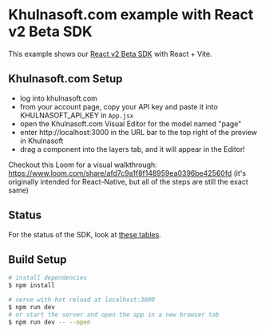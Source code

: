 # Khulnasoft.com example with React v2 Beta SDK

This example shows our [React v2 Beta SDK](/packages/sdks/output/react) with React + Vite.

## Khulnasoft.com Setup

- log into khulnasoft.com
- from your account page, copy your API key and paste it into KHULNASOFT_API_KEY in `App.jsx`
- open the Khulnasoft.com Visual Editor for the model named "page"
- enter http://localhost:3000 in the URL bar to the top right of the preview in Khulnasoft
- drag a component into the layers tab, and it will appear in the Editor!

Checkout this Loom for a visual walkthrough: https://www.loom.com/share/afd7c9a1f8f148959ea0396be42560fd (it's originally intended for React-Native, but all of the steps are still the exact same)

## Status

For the status of the SDK, look at [these tables](/packages/sdks/README.md#feature-implementation).

## Build Setup

```bash
# install dependencies
$ npm install

# serve with hot reload at localhost:3000
$ npm run dev
# or start the server and open the app in a new browser tab
$ npm run dev -- --open
```
